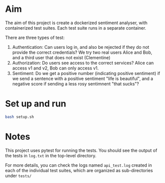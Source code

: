# Aim
The aim of this project is create a dockerized sentiment analyser, with containerized test suites. Each test suite runs in a separate container.

There are three types of test:
1. Authentication: Can users log in, and also be rejected if they do not provide the correct credentials? We try two real users Alice and Bob, and a third user that does not exist (Clementine)
2. Authorization: Do users see access to the correct services? Alice can access v1 and v2, Bob can only access v1.
3. Sentiment: Do we get a positive number (indicating positive sentiment) if we send a sentence with a positive sentiment "life is beautiful", and a negative score if sending a less rosy sentimnent "that sucks"?

# Set up and run
```sh
bash setup.sh
```

# Notes
This project uses pytest for running the tests. You should see the output of the tests in `log.txt` in the top-level directory.

For more details, you can check the logs named `api_test.log` created in each of the individual test suites, which are organized as sub-directories under `tests/`
